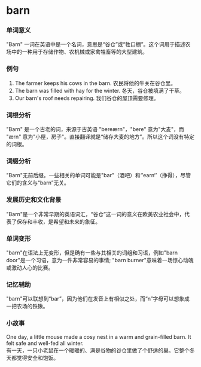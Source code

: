 # barn

### 单词意义

  

"Barn" 一词在英语中是一个名词，意思是“谷仓”或“牲口棚”。这个词用于描述农场中的一种用于存储作物、农机械或家禽牲畜等的大型建筑。

  

### 例句

  

1.  The farmer keeps his cows in the barn. 农民将他的牛关在谷仓里。
2.  The barn was filled with hay for the winter. 冬天，谷仓被填满了干草。
3.  Our barn's roof needs repairing. 我们谷仓的屋顶需要修理。

  

### 词根分析

  

"Barn" 是一个古老的词，来源于古英语 "bereærn"，"bere" 意为"大麦"，而 "ærn" 意为"小屋，房子"。直接翻译就是“储存大麦的地方”。所以这个词没有特定的词根。

  

### 词缀分析

  

"Barn"无前后缀。一些相关的单词可能是"bar"（酒吧）和‘’earn‘’（挣得），尽管它们的含义与“barn”无关。

  

### 发展历史和文化背景

  

"Barn"是一个非常早期的英语词汇，“谷仓”这一词的意义在欧美农业社会中，代表了保存和丰收，是希望和未来的象征。

  

### 单词变形

  

"barn"在语法上无变形，但是确有一些与其相关的词组和习语，例如"barn door"是一个习语，意为一件非常容易的事情; "barn burner"意味着一场惊心动魄或激动人心的比赛。

  

### 记忆辅助

  

"barn"可以联想到“bar”，因为他们在发音上有相似之处，而“n”字母可以想象成一把农场的铁锹。

  

### 小故事

  

One day, a little mouse made a cosy nest in a warm and grain-filled barn. It felt safe and well-fed all winter.  
有一天，一只小老鼠在一个暖暖的、满是谷物的谷仓里做了个舒适的巢。它整个冬天都觉得安全和饱饭。
